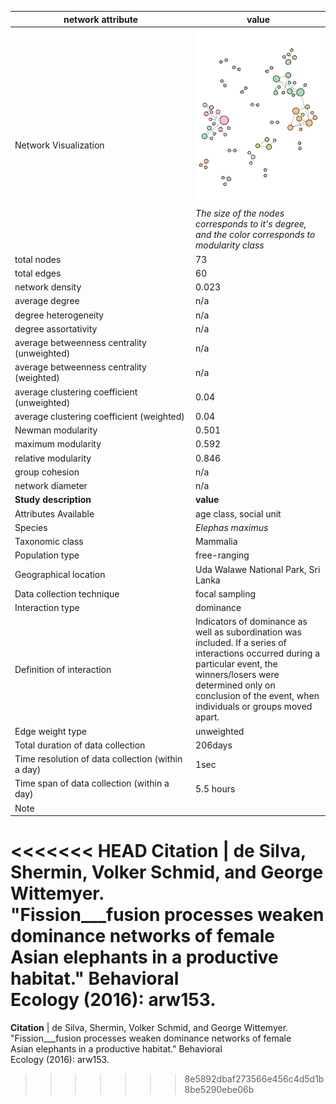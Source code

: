 network attribute|value
---|---
<img width=2500> Network Visualization | ![NetworkImage](/Networks/Network%20Visualizations/asianelephant_desilva.png) *The size of the nodes corresponds to it's degree, and the color corresponds to modularity class*
total nodes|73
total edges|60
network density|0.023
average degree|n/a
degree heterogeneity|n/a
degree assortativity|n/a
average betweenness centrality (unweighted)|n/a
average betweenness centrality (weighted)|n/a
average clustering coefficient (unweighted)|0.04
average clustering coefficient (weighted)|0.04
Newman modularity|0.501
maximum modularity|0.592
relative modularity|0.846
group cohesion|n/a
network diameter|n/a
**Study description**|**value**
Attributes Available|age class, social unit
Species|*Elephas maximus*
Taxonomic class|Mammalia
Population type|free-ranging
Geographical location|Uda Walawe National Park, Sri Lanka
Data collection technique|focal sampling
Interaction type|dominance
Definition of interaction|Indicators of dominance as well as subordination was included. If a series of interactions occurred during a particular event, the winners/losers were determined only on conclusion of the event, when individuals or groups moved apart.
Edge weight type|unweighted
Total duration of data collection|206days
Time resolution of data collection (within a day)|1sec
Time span of data collection (within a day)|5.5 hours
Note|
<<<<<<< HEAD
**Citation** | de Silva, Shermin, Volker Schmid, and George Wittemyer. <br> "Fission___fusion processes weaken dominance networks of female <br> Asian elephants in a productive habitat." Behavioral <br> Ecology (2016): arw153.
=======
**Citation** | de Silva, Shermin, Volker Schmid, and George Wittemyer. <br> "Fission___fusion processes weaken dominance networks of female <br> Asian elephants in a productive habitat." Behavioral <br> Ecology (2016): arw153.
>>>>>>> 8e5892dbaf273566e456c4d5d1b8be5290ebe06b
